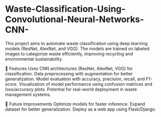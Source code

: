 # Waste-Classification-Using-Convolutional-Neural-Networks-CNN-
This project aims to automate waste classification using deep learning models (ResNet, AlexNet, and VGG). The models are trained on labeled images to categorize waste efficiently, improving recycling and environmental sustainability.

🚀 Features
Uses CNN architectures (ResNet, AlexNet, VGG) for classification.
Data preprocessing with augmentation for better generalization.
Model evaluation with accuracy, precision, recall, and F1-score.
Visualization of model performance using confusion matrices and loss/accuracy plots.
Potential for real-world deployment in waste management systems.

📌 Future Improvements
Optimize models for faster inference.
Expand dataset for better generalization.
Deploy as a web app using Flask/Django.
